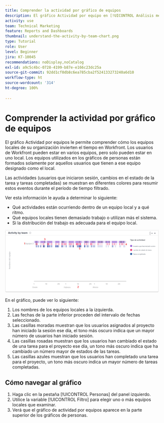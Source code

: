 ```yaml
---
title: Comprender la actividad por gráfico de equipos
description: El gráfico Actividad por equipo en [!UICONTROL Análisis mejorado] le permite comprender cómo los equipos locales de su organización invierten el tiempo en Workfront.
activity: use
team: Technical Marketing
feature: Reports and Dashboards
thumbnail: understand-the-activity-by-team-chart.png
type: Tutorial
role: User
level: Beginner
jira: KT-10045
recommendations: noDisplay,noCatalog
exl-id: a9c5c4bc-0728-4199-b87e-e166c23dc25a
source-git-commit: 92dd1cf0db8c6ea785cba2f524133273240a6d10
workflow-type: ht
source-wordcount: '314'
ht-degree: 100%

---
```


# Comprender la actividad por gráfico de equipos

El gráfico Actividad por equipos le permite comprender cómo los equipos locales de su organización invierten el tiempo en Workfront. Los usuarios de Workfront pueden estar en varios equipos, pero solo pueden estar en uno local. Los equipos utilizados en los gráficos de personas están formados solamente por aquellos usuarios que tienen a ese equipo designado como el local.

Las actividades (usuarios que iniciaron sesión, cambios en el estado de la tarea y tareas completadas) se muestran en diferentes colores para resumir estos eventos durante el período de tiempo filtrado.

Ver esta información le ayuda a determinar lo siguiente:

* Qué actividades están ocurriendo dentro de un equipo local y a qué ritmo.
* Qué equipos locales tienen demasiado trabajo o utilizan más el sistema.
* Si la distribución del trabajo es adecuada para el equipo local.

![Una imagen que muestra una actividad por gráfico de equipos con números en las áreas que se describen en las viñetas siguientes](assets/section-3-1.png)

En el gráfico, puede ver lo siguiente:

1. Los nombres de los equipos locales a la izquierda.
1. Las fechas de la parte inferior proceden del intervalo de fechas seleccionado.
1. Las casillas moradas muestran que los usuarios asignados al proyecto han iniciado la sesión ese día, el tono más oscuro indica que un mayor número de usuarios han iniciado sesión.
1. Las casillas rosadas muestran que los usuarios han cambiado el estado de una tarea para el proyecto ese día, un tono más oscuro indica que ha cambiado un número mayor de estados de las tareas.
1. Las casillas azules muestran que los usuarios han completado una tarea para el proyecto, un tono más oscuro indica un mayor número de tareas completadas.

## Cómo navegar al gráfico

1. Haga clic en la pestaña [!UICONTROL Personas] del panel izquierdo.
1. Utilice la variable [!UICONTROL Filtro] para elegir uno o más equipos locales que examinar.
1. Verá que el gráfico de actividad por equipos aparece en la parte superior de los gráficos de personas.
